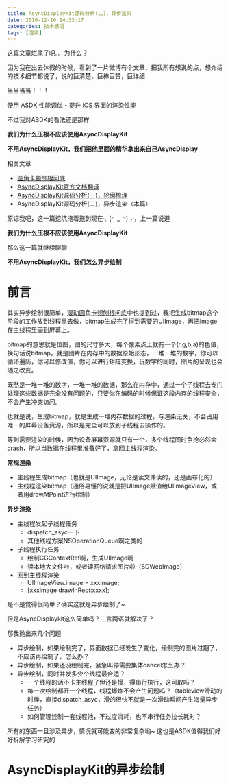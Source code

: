 ```yaml
---
title: AsyncDisplayKit源码分析(二)，异步渲染
date: 2016-12-16 14:33:17
categories: 技术感悟
tags: [渲染]
---
```



这篇文章烂尾了吧。。为什么？

因为我在出去休假的时候，看到了一片微博有个文章，把我所有想说的点，想介绍的技术细节都说了，说的巨清楚，巨棒巨赞，巨详细

当当当当！！！


[使用 ASDK 性能调优 - 提升 iOS 界面的渲染性能](http://draveness.me/asdk-rendering/)


不过我对ASDK的看法还是那样

__我们为什么压根不应该使用AsyncDisplayKit__

__不用AsyncDisplayKit，我们把他里面的精华拿出来自己AsyncDisplay__


相关文章

- [圆角卡顿刨根问底](http://awhisper.github.io/2016/03/12/滚动圆角卡顿刨根问底/)
- [AsyncDisplayKit官方文档翻译](http://awhisper.github.io/2016/05/04/AsyncDisplayKit官方文档翻译/)
- [AsyncDisplayKit源码分析(一)，轮廓梳理](http://awhisper.github.io/2016/05/06/AsyncDisplayKit%E6%BA%90%E7%A0%81%E5%88%86%E6%9E%90/)
- AsyncDisplayKit源码分析(二)，异步渲染（本篇）



原谅我吧，这一篇挖坑拖着拖到现在╮(╯_╰)╭，上一篇说道

__我们为什么压根不应该使用AsyncDisplayKit__

那么这一篇就继续聊聊

__不用AsyncDisplayKit，我们怎么异步绘制__


# 前言

其实异步绘制很简单，[滚动圆角卡顿刨根问底](http://awhisper.github.io/2016/03/12/滚动圆角卡顿刨根问底/)中也提到过，我把生成bitmap这个阶段的工作放到线程里去做，bitmap生成完了得到需要的UIImage，再把Image在主线程里画到屏幕上。


bitmap的意思就是位图，图的尺寸多大，每个像素点上就有一个(r,g,b,a)的色值，换句话说bitmap，就是图片在内存中的数据原始形态，一堆一堆的数字，你可以循环遍历，你可以修改值，你可以进行矩阵变换，玩数字的同时，图片的呈现也会随之改变。

既然是一堆一堆的数字，一堆一堆的数据，那么在内存中，通过一个子线程去专门处理这些数据是完全没有问题的，只要你在编码的时候保证这段内存的线程安全，不会产生冲突访问。

也就是说，生成bitmap，就是生成一堆内存数据的过程，与渲染无关，不会占用唯一的屏幕设备资源，所以是完全可以放到子线程去操作的。

等到需要渲染的时候，因为设备屏幕资源就只有一个，多个线程同时争抢必然会crash，所以当数据在线程里准备好了，拿回主线程渲染。


__常规渲染__

- 主线程生成bitmap（也就是UIImage，无论是读文件读的，还是画布化的）
- 主线程渲染bitmap（通俗易懂的说就是把UIImage赋值给UIImageView，或者用drawAtPoint进行绘制）

__异步渲染__

- 主线程发起子线程任务
	- dispatch_asyc一下
	- 其他线程方案NSOperationQueue啊之类的
- 子线程执行任务
	- 绘制CGContextRef啊，生成UIImage啊
	- 读本地大文件啦，或者读网络请求图片啦（SDWebImage）
- 回到主线程渲染
	- UIImageView.image = xxximage;
	- [xxximage drawInRect:xxxx];

	
是不是觉得很简单？确实这就是异步绘制了~

但是AsyncDisplaykit这么简单吗？三言两语就解决了？

那我抛出来几个问题

- 异步绘制，如果绘制完了，界面数据已经发生了变化，绘制完的图片过期了，不应该再绘制了，怎么办？
- 异步绘制，如果还没绘制完，紧急叫停需要集体cancel怎么办？
- 异步绘制，同时并发多少个线程最合适？
	- 一个线程的话不卡主线程了但还是慢，得串行执行，这可取吗？
	- 每一次绘制都开一个线程，线程爆炸不会产生问题吗？（tableview滑动的时候，直接dispatch_asyc，滑的很快不就是一次滑动瞬间产生海量异步任务）
	- 如何管理控制一套线程池，不过度消耗，也不串行任务拉长耗时？


所有的东西一旦涉及异步，情况就可能变的非常复杂哟~
这也是ASDK值得我们好好拆解学习研究的

# AsyncDisplayKit的异步绘制